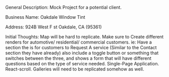 General Description: 
    Mock Project for a potential client.

Business Name: 
    Oakdale Window Tint

Address: 
    924B West F st Oakdale, CA (95361)

Initial Thoughts:
    Map will be hard to replicate.
    Make sure to Create different renders for automotive/ residential/ commercial customers.
        ie: Have a section the is for customers to Request A service (Similar to the Contact section they have already)
            also include a toggle button or something that switches between the three, and shows a form that will have different questions based on the type of service needed.
    Single-Page Application.
    React-scroll.
    Galleries will need to be replicated somehow as well. 
